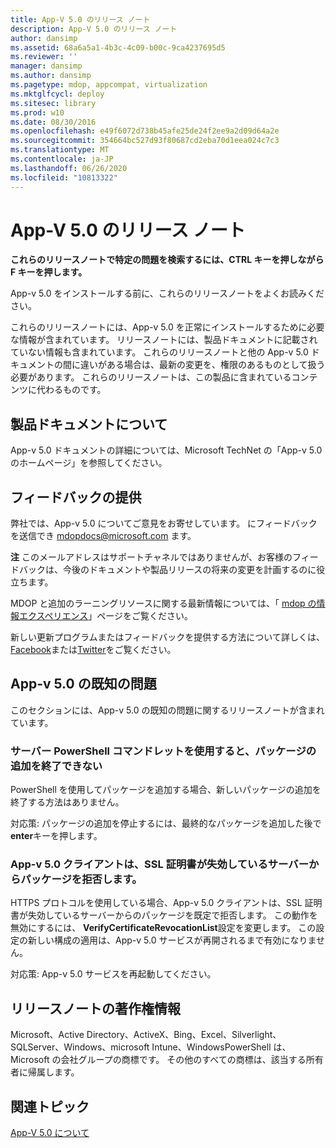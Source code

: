 ```yaml
---
title: App-V 5.0 のリリース ノート
description: App-V 5.0 のリリース ノート
author: dansimp
ms.assetid: 68a6a5a1-4b3c-4c09-b00c-9ca4237695d5
ms.reviewer: ''
manager: dansimp
ms.author: dansimp
ms.pagetype: mdop, appcompat, virtualization
ms.mktglfcycl: deploy
ms.sitesec: library
ms.prod: w10
ms.date: 08/30/2016
ms.openlocfilehash: e49f6072d738b45afe25de24f2ee9a2d09d64a2e
ms.sourcegitcommit: 354664bc527d93f80687cd2eba70d1eea024c7c3
ms.translationtype: MT
ms.contentlocale: ja-JP
ms.lasthandoff: 06/26/2020
ms.locfileid: "10813322"
---
```

# App-V 5.0 のリリース ノート


**これらのリリースノートで特定の問題を検索するには、CTRL キーを押しながら F キーを押します。**

App-v 5.0 をインストールする前に、これらのリリースノートをよくお読みください。

これらのリリースノートには、App-v 5.0 を正常にインストールするために必要な情報が含まれています。 リリースノートには、製品ドキュメントに記載されていない情報も含まれています。 これらのリリースノートと他の App-v 5.0 ドキュメントの間に違いがある場合は、最新の変更を、権限のあるものとして扱う必要があります。 これらのリリースノートは、この製品に含まれているコンテンツに代わるものです。

## 製品ドキュメントについて


App-v 5.0 ドキュメントの詳細については、Microsoft TechNet の「App-v 5.0 のホームページ」を参照してください。

## フィードバックの提供


弊社では、App-v 5.0 についてご意見をお寄せしています。 にフィードバックを送信でき <mdopdocs@microsoft.com> ます。

**注** このメールアドレスはサポートチャネルではありませんが、お客様のフィードバックは、今後のドキュメントや製品リリースの将来の変更を計画するのに役立ちます。

 

MDOP と追加のラーニングリソースに関する最新情報については、「 [mdop の情報エクスペリエンス](https://go.microsoft.com/fwlink/p/?LinkId=236032)」ページをご覧ください。

新しい更新プログラムまたはフィードバックを提供する方法について詳しくは、 [Facebook](https://go.microsoft.com/fwlink/p/?LinkId=242445)または[Twitter](https://go.microsoft.com/fwlink/p/?LinkId=242447)をご覧ください。

## App-v 5.0 の既知の問題


このセクションには、App-v 5.0 の既知の問題に関するリリースノートが含まれています。

### サーバー PowerShell コマンドレットを使用すると、パッケージの追加を終了できない

PowerShell を使用してパッケージを追加する場合、新しいパッケージの追加を終了する方法はありません。

対応策: パッケージの追加を停止するには、最終的なパッケージを追加した後で**enter**キーを押します。

### <a href="" id="-------------app-v-5-0-client-rejects-packages-from-servers-whose-ssl-certificate-has-been-revoked"></a> App-v 5.0 クライアントは、SSL 証明書が失効しているサーバーからパッケージを拒否します。

HTTPS プロトコルを使用している場合、App-v 5.0 クライアントは、SSL 証明書が失効しているサーバーからのパッケージを既定で拒否します。 この動作を無効にするには、 **VerifyCertificateRevocationList**設定を変更します。 この設定の新しい構成の適用は、App-v 5.0 サービスが再開されるまで有効になりません。

対応策: App-v 5.0 サービスを再起動してください。

## リリースノートの著作権情報


Microsoft、Active Directory、ActiveX、Bing、Excel、Silverlight、SQLServer、Windows、microsoft Intune、WindowsPowerShell は、Microsoft の会社グループの商標です。 その他のすべての商標は、該当する所有者に帰属します。








## 関連トピック


[App-V 5.0 について](about-app-v-50.md)

 

 





